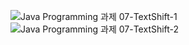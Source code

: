 ![Java Programming 과제 07-TextShift-1](https://user-images.githubusercontent.com/105068708/210260891-955d0d8c-0f10-4ac1-8107-925c359353ae.png)
![Java Programming 과제 07-TextShift-2](https://user-images.githubusercontent.com/105068708/210260894-4952794a-a6e6-459c-9c6a-c36587d7abe1.png)
